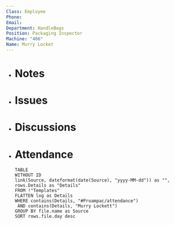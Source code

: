 ```yaml
---
Class: Employee
Phone: 
Email: 
Department: HandleBags
Position: Packaging Inspector
Machine: "406"
Name: Murry Locket
---
```

- # Notes
- # Issues
- # Discussions
- # Attendance
  
  ```dataview
  TABLE
  WITHOUT ID
  link(Source, dateformat(date(Source), "yyyy-MM-dd")) as "",
  rows.Details as "Details"
  FROM !"Templates"
  FLATTEN log as Details
  WHERE contains(Details, "#Proampac/attendance")
   AND contains(Details, "Murry Lockett")
  GROUP BY file.name as Source
  SORT rows.file.day desc
  ```